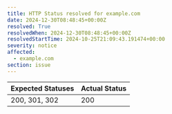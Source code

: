 ```yaml
---
title: HTTP Status resolved for example.com
date: 2024-12-30T08:48:45+00:00Z
resolved: True
resolvedWhen: 2024-12-30T08:48:45+00:00Z
resolvedStartTime: 2024-10-25T21:09:43.191474+00:00
severity: notice
affected:
  - example.com
section: issue
---
```


| Expected Statuses | Actual Status  |
|-------------------|----------------|
| 200, 301, 302 | 200 |
